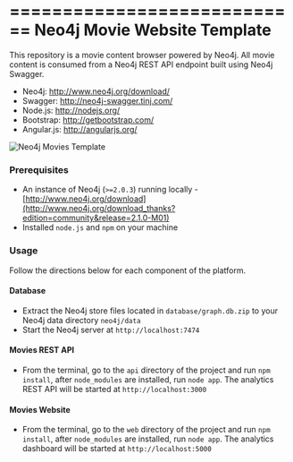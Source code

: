 ============================
Neo4j Movie Website Template
============================

This repository is a movie content browser powered by Neo4j. All movie content is consumed from a Neo4j REST API endpoint built using Neo4j Swagger.

* Neo4j: http://www.neo4j.org/download/
* Swagger: http://neo4j-swagger.tinj.com/
* Node.js: http://nodejs.org/
* Bootstrap: http://getbootstrap.com/
* Angular.js: http://angularjs.org/

![Neo4j Movies Template](http://i.imgur.com/lL2M3Z0.png)

### Prerequisites

* An instance of Neo4j (`>=2.0.3`) running locally - [http://www.neo4j.org/download](http://www.neo4j.org/download_thanks?edition=community&release=2.1.0-M01)
* Installed `node.js` and `npm` on your machine

### Usage

Follow the directions below for each component of the platform.

#### Database

* Extract the Neo4j store files located in `database/graph.db.zip` to your Neo4j data directory `neo4j/data`
* Start the Neo4j server at `http://localhost:7474`

#### Movies REST API

* From the terminal, go to the `api` directory of the project and run `npm install`, after `node_modules` are installed, run `node app`. The analytics REST API will be started at `http://localhost:3000`

#### Movies Website
* From the terminal, go to the `web` directory of the project and run `npm install`, after `node_modules` are installed, run `node app`. The analytics dashboard will be started at `http://localhost:5000`